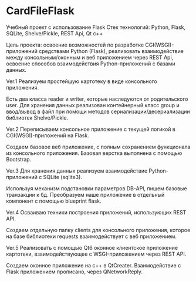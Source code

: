 # CardFileFlask
Учебный проект с использование Flask
Стек технологий: Python, Flask, SQLite, Shelve/Pickle, REST Api, Qt c++

Цель проекта: освоение возможностей по разработке CGI(WSGI)-приложений средствами Python (Flask), реализовать взаимодействие между консольным/оконным и веб приложением через REST Api, освоение способов взаимодействия Python-приложений с базами данных.

Ver.1
Реализуем простейшую картотеку в виде консольного приложения.

Есть два класса reader и writer, которые наследуются от родительского user. Для хранения данных реализован контейнерный класс group и ввод/вывод в файл при помощи методов сериализации/десериализации библиотек Shelve/Pickle.

Ver.2
Переписываем консольное приложение с текущей логикой в CGI(WSGI)-приложений на Flask.

Создаем базовое веб приложение, с полным сохранением функционала из консольного приложения. Базовая верстка выполнена с помощью Bootstrap.

Ver.3
Для хранения данных реализуем взаимодействие Python-приложений с SQLite (sqlite3).

Используя механизм подстановки параметров DB-API, пишем базовые транзакции к бд. Преобразуем наше приложение в отдельный компонент с помощью blueprint flask.

Ver.4
Осваиваю техники построения приложений, использующих REST API.

Создаем отдельную папку clients для консольного приложения, которое на базе библиотеки requests взаимодействует с веб приложением. 

Ver.5
Реализовать с помощью Qt6 оконное клиентское приложение картотеки, взаимодействующее с WSGI-приложением через REST API.


Создаем оконное приложение на с++ в QtCreater. Взаимодействие с Flask приложением прописано, через QNetworkReply.
